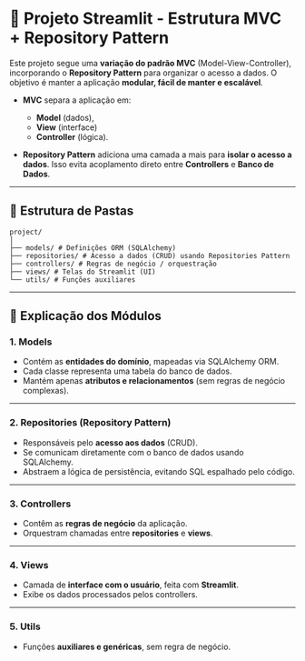 # 📌 Projeto Streamlit - Estrutura MVC + Repository Pattern

Este projeto segue uma **variação do padrão MVC** (Model-View-Controller), incorporando o **Repository Pattern** para organizar o acesso a dados.
O objetivo é manter a aplicação **modular, fácil de manter e escalável**.

- **MVC** separa a aplicação em:
  - **Model** (dados),
  - **View** (interface)
  - **Controller** (lógica).

- **Repository Pattern** adiciona uma camada a mais para **isolar o acesso a dados**.
  Isso evita acoplamento direto entre **Controllers** e **Banco de Dados**.

---

## 📂 Estrutura de Pastas

```plaintext
project/
│
├── models/ # Definições ORM (SQLAlchemy)
├── repositories/ # Acesso a dados (CRUD) usando Repositories Pattern
├── controllers/ # Regras de negócio / orquestração
├── views/ # Telas do Streamlit (UI)
└── utils/ # Funções auxiliares
```

---

## 🔹 Explicação dos Módulos

### 1. **Models**
- Contém as **entidades do domínio**, mapeadas via SQLAlchemy ORM.
- Cada classe representa uma tabela do banco de dados.
- Mantém apenas **atributos e relacionamentos** (sem regras de negócio complexas).

---

### 2. **Repositories** (Repository Pattern)
- Responsáveis pelo **acesso aos dados** (CRUD).
- Se comunicam diretamente com o banco de dados usando SQLAlchemy.
- Abstraem a lógica de persistência, evitando SQL espalhado pelo código.

---

### 3. **Controllers**
- Contêm as **regras de negócio** da aplicação.
- Orquestram chamadas entre **repositories** e **views**.

---

### 4. **Views**
- Camada de **interface com o usuário**, feita com **Streamlit**.
- Exibe os dados processados pelos controllers.

---

### 5. **Utils**
- Funções **auxiliares e genéricas**, sem regra de negócio.
